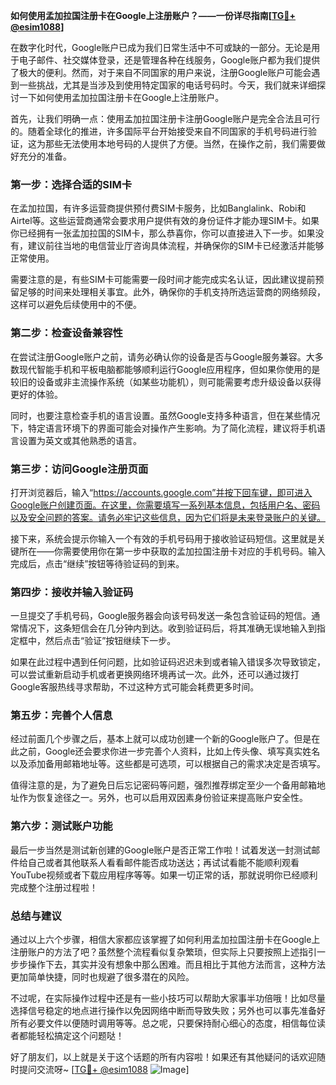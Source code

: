 **如何使用孟加拉国注册卡在Google上注册账户？——一份详尽指南[[TG💪+ @esim1088](https://t.me/s/esim1088)]**

在数字化时代，Google账户已成为我们日常生活中不可或缺的一部分。无论是用于电子邮件、社交媒体登录，还是管理各种在线服务，Google账户都为我们提供了极大的便利。然而，对于来自不同国家的用户来说，注册Google账户可能会遇到一些挑战，尤其是当涉及到使用特定国家的电话号码时。今天，我们就来详细探讨一下如何使用孟加拉国注册卡在Google上注册账户。

首先，让我们明确一点：使用孟加拉国注册卡注册Google账户是完全合法且可行的。随着全球化的推进，许多国际平台开始接受来自不同国家的手机号码进行验证，这为那些无法使用本地号码的人提供了方便。当然，在操作之前，我们需要做好充分的准备。

### **第一步：选择合适的SIM卡**

在孟加拉国，有许多运营商提供预付费SIM卡服务，比如Banglalink、Robi和Airtel等。这些运营商通常会要求用户提供有效的身份证件才能办理SIM卡。如果你已经拥有一张孟加拉国的SIM卡，那么恭喜你，你可以直接进入下一步。如果没有，建议前往当地的电信营业厅咨询具体流程，并确保你的SIM卡已经激活并能够正常使用。

需要注意的是，有些SIM卡可能需要一段时间才能完成实名认证，因此建议提前预留足够的时间来处理相关事宜。此外，确保你的手机支持所选运营商的网络频段，这样可以避免后续使用中的不便。

### **第二步：检查设备兼容性**

在尝试注册Google账户之前，请务必确认你的设备是否与Google服务兼容。大多数现代智能手机和平板电脑都能够顺利运行Google应用程序，但如果你使用的是较旧的设备或非主流操作系统（如某些功能机），则可能需要考虑升级设备以获得更好的体验。

同时，也要注意检查手机的语言设置。虽然Google支持多种语言，但在某些情况下，特定语言环境下的界面可能会对操作产生影响。为了简化流程，建议将手机语言设置为英文或其他熟悉的语言。

### **第三步：访问Google注册页面**

打开浏览器后，输入“https://accounts.google.com”并按下回车键，即可进入Google账户创建页面。在这里，你需要填写一系列基本信息，包括用户名、密码以及安全问题的答案。请务必牢记这些信息，因为它们将是未来登录账户的关键。

接下来，系统会提示你输入一个有效的手机号码用于接收验证码短信。这里就是关键所在——你需要使用你在第一步中获取的孟加拉国注册卡对应的手机号码。输入完成后，点击“继续”按钮等待验证码的到来。

### **第四步：接收并输入验证码**

一旦提交了手机号码，Google服务器会向该号码发送一条包含验证码的短信。通常情况下，这条短信会在几分钟内到达。收到验证码后，将其准确无误地输入到指定框中，然后点击“验证”按钮继续下一步。

如果在此过程中遇到任何问题，比如验证码迟迟未到或者输入错误多次导致锁定，可以尝试重新启动手机或者更换网络环境再试一次。此外，还可以通过拨打Google客服热线寻求帮助，不过这种方式可能会耗费更多时间。

### **第五步：完善个人信息**

经过前面几个步骤之后，基本上就可以成功创建一个新的Google账户了。但是在此之前，Google还会要求你进一步完善个人资料，比如上传头像、填写真实姓名以及添加备用邮箱地址等。这些都是可选项，可以根据自己的需求决定是否填写。

值得注意的是，为了避免日后忘记密码等问题，强烈推荐绑定至少一个备用邮箱地址作为恢复途径之一。另外，也可以启用双因素身份验证来提高账户安全性。

### **第六步：测试账户功能**

最后一步当然是测试新创建的Google账户是否正常工作啦！试着发送一封测试邮件给自己或者其他联系人看看邮件能否成功送达；再试试看能不能顺利观看YouTube视频或者下载应用程序等等。如果一切正常的话，那就说明你已经顺利完成整个注册过程啦！

### **总结与建议**

通过以上六个步骤，相信大家都应该掌握了如何利用孟加拉国注册卡在Google上注册账户的方法了吧？虽然整个流程看似复杂繁琐，但实际上只要按照上述指引一步步操作下去，其实并没有想象中那么困难。而且相比于其他方法而言，这种方法更加简单快捷，同时也规避了很多潜在的风险。

不过呢，在实际操作过程中还是有一些小技巧可以帮助大家事半功倍哦！比如尽量选择信号稳定的地点进行操作以免因网络中断而导致失败；另外也可以事先准备好所有必要文件以便随时调用等等。总之呢，只要保持耐心细心的态度，相信每位读者都能轻松搞定这个问题哒！

好了朋友们，以上就是关于这个话题的所有内容啦！如果还有其他疑问的话欢迎随时提问交流呀~ [[TG💪+ @esim1088](https://t.me/s/esim1088) ![Image](https://i.postimg.cc/4NQfJmqS/Snipaste-2025-05-13-00-14-12.png)]